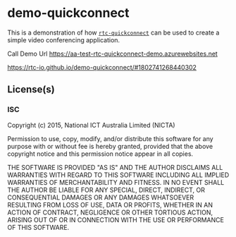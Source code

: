 # demo-quickconnect

This is a demonstration of how
[`rtc-quickconnect`](https://github.com/rtc-io/rtc-quickconnect) can be used
to create a simple video conferencing application.


Call Demo Url
https://aa-test-rtc-quickconnect-demo.azurewebsites.net

https://rtc-io.github.io/demo-quickconnect/#1802741268440302


## License(s)

### ISC

Copyright (c) 2015, National ICT Australia Limited (NICTA)

Permission to use, copy, modify, and/or distribute this software for any
purpose with or without fee is hereby granted, provided that the above
copyright notice and this permission notice appear in all copies.

THE SOFTWARE IS PROVIDED "AS IS" AND THE AUTHOR DISCLAIMS ALL WARRANTIES WITH
REGARD TO THIS SOFTWARE INCLUDING ALL IMPLIED WARRANTIES OF MERCHANTABILITY
AND FITNESS. IN NO EVENT SHALL THE AUTHOR BE LIABLE FOR ANY SPECIAL, DIRECT,
INDIRECT, OR CONSEQUENTIAL DAMAGES OR ANY DAMAGES WHATSOEVER RESULTING FROM
LOSS OF USE, DATA OR PROFITS, WHETHER IN AN ACTION OF CONTRACT, NEGLIGENCE OR
OTHER TORTIOUS ACTION, ARISING OUT OF OR IN CONNECTION WITH THE USE OR
PERFORMANCE OF THIS SOFTWARE.
